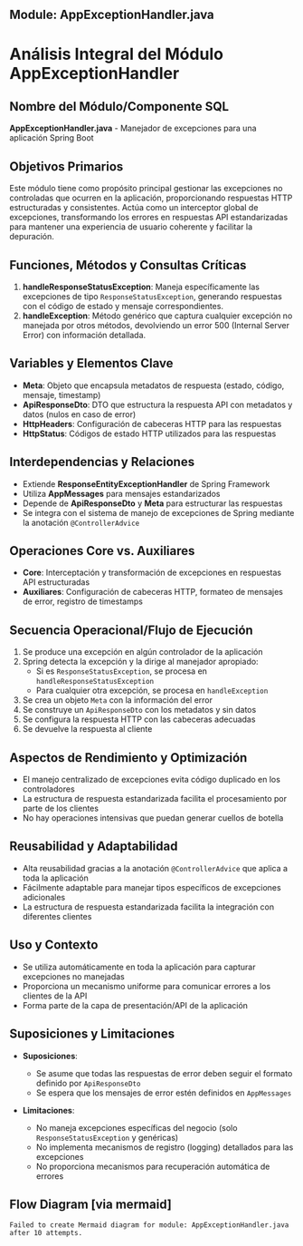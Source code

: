 ## Module: AppExceptionHandler.java

# Análisis Integral del Módulo AppExceptionHandler

## Nombre del Módulo/Componente SQL
**AppExceptionHandler.java** - Manejador de excepciones para una aplicación Spring Boot

## Objetivos Primarios
Este módulo tiene como propósito principal gestionar las excepciones no controladas que ocurren en la aplicación, proporcionando respuestas HTTP estructuradas y consistentes. Actúa como un interceptor global de excepciones, transformando los errores en respuestas API estandarizadas para mantener una experiencia de usuario coherente y facilitar la depuración.

## Funciones, Métodos y Consultas Críticas
1. **handleResponseStatusException**: Maneja específicamente las excepciones de tipo `ResponseStatusException`, generando respuestas con el código de estado y mensaje correspondientes.
2. **handleException**: Método genérico que captura cualquier excepción no manejada por otros métodos, devolviendo un error 500 (Internal Server Error) con información detallada.

## Variables y Elementos Clave
- **Meta**: Objeto que encapsula metadatos de respuesta (estado, código, mensaje, timestamp)
- **ApiResponseDto**: DTO que estructura la respuesta API con metadatos y datos (nulos en caso de error)
- **HttpHeaders**: Configuración de cabeceras HTTP para las respuestas
- **HttpStatus**: Códigos de estado HTTP utilizados para las respuestas

## Interdependencias y Relaciones
- Extiende **ResponseEntityExceptionHandler** de Spring Framework
- Utiliza **AppMessages** para mensajes estandarizados
- Depende de **ApiResponseDto** y **Meta** para estructurar las respuestas
- Se integra con el sistema de manejo de excepciones de Spring mediante la anotación `@ControllerAdvice`

## Operaciones Core vs. Auxiliares
- **Core**: Interceptación y transformación de excepciones en respuestas API estructuradas
- **Auxiliares**: Configuración de cabeceras HTTP, formateo de mensajes de error, registro de timestamps

## Secuencia Operacional/Flujo de Ejecución
1. Se produce una excepción en algún controlador de la aplicación
2. Spring detecta la excepción y la dirige al manejador apropiado:
   - Si es `ResponseStatusException`, se procesa en `handleResponseStatusException`
   - Para cualquier otra excepción, se procesa en `handleException`
3. Se crea un objeto `Meta` con la información del error
4. Se construye un `ApiResponseDto` con los metadatos y sin datos
5. Se configura la respuesta HTTP con las cabeceras adecuadas
6. Se devuelve la respuesta al cliente

## Aspectos de Rendimiento y Optimización
- El manejo centralizado de excepciones evita código duplicado en los controladores
- La estructura de respuesta estandarizada facilita el procesamiento por parte de los clientes
- No hay operaciones intensivas que puedan generar cuellos de botella

## Reusabilidad y Adaptabilidad
- Alta reusabilidad gracias a la anotación `@ControllerAdvice` que aplica a toda la aplicación
- Fácilmente adaptable para manejar tipos específicos de excepciones adicionales
- La estructura de respuesta estandarizada facilita la integración con diferentes clientes

## Uso y Contexto
- Se utiliza automáticamente en toda la aplicación para capturar excepciones no manejadas
- Proporciona un mecanismo uniforme para comunicar errores a los clientes de la API
- Forma parte de la capa de presentación/API de la aplicación

## Suposiciones y Limitaciones
- **Suposiciones**:
  - Se asume que todas las respuestas de error deben seguir el formato definido por `ApiResponseDto`
  - Se espera que los mensajes de error estén definidos en `AppMessages`
  
- **Limitaciones**:
  - No maneja excepciones específicas del negocio (solo `ResponseStatusException` y genéricas)
  - No implementa mecanismos de registro (logging) detallados para las excepciones
  - No proporciona mecanismos para recuperación automática de errores
## Flow Diagram [via mermaid]
```mermaid
Failed to create Mermaid diagram for module: AppExceptionHandler.java after 10 attempts.
```
